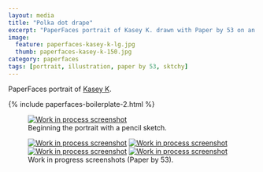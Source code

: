```yaml
---
layout: media
title: "Polka dot drape"
excerpt: "PaperFaces portrait of Kasey K. drawn with Paper by 53 on an iPad."
image: 
  feature: paperfaces-kasey-k-lg.jpg
  thumb: paperfaces-kasey-k-150.jpg
category: paperfaces
tags: [portrait, illustration, paper by 53, sktchy]
---
```


PaperFaces portrait of <a href="http://sktchy.com/mKWI5D">Kasey K</a>.

{% include paperfaces-boilerplate-2.html %}

<figure>
	<a href="{{ site.url }}/images/paperfaces-kasey-k-process-1-lg.jpg"><img src="{{ site.url }}/images/paperfaces-kasey-k-process-1-750.jpg" alt="Work in process screenshot"></a>
	<figcaption>Beginning the portrait with a pencil sketch.</figcaption>
</figure>

<figure class="half">
	<a href="{{ site.url }}/images/paperfaces-kasey-k-process-2-lg.jpg"><img src="{{ site.url }}/images/paperfaces-kasey-k-process-2-600.jpg" alt="Work in process screenshot"></a>
	<a href="{{ site.url }}/images/paperfaces-kasey-k-process-3-lg.jpg"><img src="{{ site.url }}/images/paperfaces-kasey-k-process-3-600.jpg" alt="Work in process screenshot"></a>
	<a href="{{ site.url }}/images/paperfaces-kasey-k-process-4-lg.jpg"><img src="{{ site.url }}/images/paperfaces-kasey-k-process-4-600.jpg" alt="Work in process screenshot"></a>
	<a href="{{ site.url }}/images/paperfaces-kasey-k-process-5-lg.jpg"><img src="{{ site.url }}/images/paperfaces-kasey-k-process-5-600.jpg" alt="Work in process screenshot"></a>
	<figcaption>Work in progress screenshots (Paper by 53).</figcaption>
</figure>